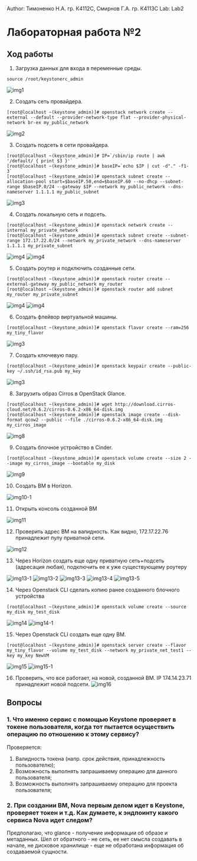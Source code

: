 Author: Тимоненко Н.А. гр. К4112С, Смирнов Г.А. гр. К4113С
Lab: Lab2
# Лабораторная работа №2
## Ход работы
1. Загрузка данных для входа в переменные среды.
```
source /root/keystonerc_admin
```
![img1](img/img1.png)

2. Создать сеть провайдера.
```
[root@localhost ~(keystone_admin)]# openstack network create --external --default --provider-network-type flat --provider-physical-network br-ex my_public_network
```
![img2](img/img2.png)

3. Создать подсеть в сети провайдера.
```
[root@localhost ~(keystone_admin)]# IP=`/sbin/ip route | awk '/default/ { print $3 }'`
[root@localhost ~(keystone_admin)]# baseIP=`echo $IP | cut -d"." -f1-3`
[root@localhost ~(keystone_admin)]# openstack subnet create --allocation-pool start=$baseIP.50,end=$baseIP.60 --no-dhcp --subnet-range $baseIP.0/24 --gateway $IP --network my_public_network --dns-nameserver 1.1.1.1 my_public_subnet
```
![img3](img/img3.png)

4. Создать локальную сеть и подсеть.
```
[root@localhost ~(keystone_admin)]# openstack network create --internal my_private_network
[root@localhost ~(keystone_admin)]# openstack subnet create --subnet-range 172.17.22.0/24 --network my_private_network --dns-nameserver 1.1.1.1 my_private_subnet
```

![img4](img/img4-1.png)
![img4](img/img4-2.png)

5. Создать роутер и подключить созданные сети.
```
[root@localhost ~(keystone_admin)]# openstack router create --external-gateway my_public_network my_router
[root@localhost ~(keystone_admin)]# openstack router add subnet my_router my_private_subnet
```

![img4](img/img5-1.png)
![img4](img/img5-2.png)


6. Создать флейвор виртуальной машины.
```
[root@localhost ~(keystone_admin)]# openstack flavor create --ram=256 my_tiny_flavor
```
![img3](img/img6.png)

7. Создать ключевую пару.
```
[root@localhost ~(keystone_admin)]# openstack keypair create --public-key ~/.ssh/id_rsa.pub my_key
```
![img3](img/img7.png)

8. Загрузить образ Cirros в OpenStack Glance.
```
[root@localhost ~(keystone_admin)]# wget http://download.cirros-cloud.net/0.6.2/cirros-0.6.2-x86_64-disk.img
[root@localhost ~(keystone_admin)]# openstack image create --disk-format qcow2 --public --file ./cirros-0.6.2-x86_64-disk.img my_cirros_image
```
![img8](img/img8.png)

9. Создать блочное устройство в Cinder.
```
[root@localhost ~(keystone_admin)]# openstack volume create --size 2 --image my_cirros_image --bootable my_disk
```
![img9](img/img9.png)

10. Создать ВМ в Horizon.

![img10-1](img/img10-1.png)

11. Открыть консоль созданной ВМ

![img11](img/img11.png)

12. Проверить адрес ВМ на валидность. Как видно, 172.17.22.76 принадлежит пулу приватной сети.

![img12](img/img12.png)

13. Через Horizon создать еще одну приватную сеть+подсеть (адресация любая), подключить ее к уже существующему роутеру

![img13-1](img/img13-1.png)
![img13-2](img/img13-2.png)
![img13-3](img/img13-3.png)
![img13-4](img/img13-4.png)
![img13-5](img/img13-5.png)

14. Через Openstack CLI сделать копию ранее созданного блочного устройства
```
[root@localhost ~(keystone_admin)]# openstack volume create --source my_disk my_test_disk
```
![img14](img/img14.png)
![img14-1](img/img14-1.png)

15. Через Openstack CLI создать еще одну ВМ.
```
[root@localhost ~(keystone_admin)]# openstack server create --flavor my_tiny_flavor --volume my_test_disk --network my_private_net_test1 --key my_key NewVM
```
![img15](img/img15.png)
![img15-1](img/img15-1.png)

16. Проверить, что все работает, на новой, созданной ВМ. IP 174.14.23.71 принадлежит новой подсети.
![img16](img/img16.png)

## Вопросы
### 1. Что именно сервис с помощью Keystone проверяет в токене пользователя, когда тот пытается осуществить операцию по отношению к этому сервису?

Проверяется:
1) Валидность токена (напр. срок действия, принадлежность пользователю);
2) Возможность выполнять запрашиваему операцию для данного пользователя;
3) Возможность выполнять запрашиваему операцию для проекта пользователя;

### 2. При создании ВМ, Nova первым делом идет в Keystone, проверяет токен и т.д. Как думаете, к эндпоинту какого сервиса Nova идет следом?

Предполагаю, что glance - получение информации об образе и метаданных. Шел от обратного - не сеть, ее нет смысла создавать в начале, не дисковое хранилище - еще не обработана информация об создаваемой сущности.

